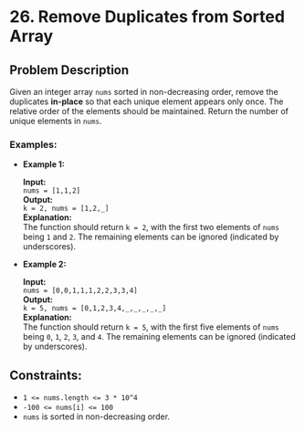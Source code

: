 # 26. Remove Duplicates from Sorted Array

## Problem Description

Given an integer array `nums` sorted in non-decreasing order, remove the duplicates **in-place** so that each unique element appears only once. The relative order of the elements should be maintained. Return the number of unique elements in `nums`.

### Examples:

- **Example 1:**

    **Input:**  
    `nums = [1,1,2]`  
    **Output:**  
    `k = 2, nums = [1,2,_]`  
    **Explanation:**  
    The function should return `k = 2`, with the first two elements of `nums` being `1` and `2`. The remaining elements can be ignored (indicated by underscores).

- **Example 2:**

    **Input:**  
    `nums = [0,0,1,1,1,2,2,3,3,4]`  
    **Output:**  
    `k = 5, nums = [0,1,2,3,4,_,_,_,_,_]`  
    **Explanation:**  
    The function should return `k = 5`, with the first five elements of `nums` being `0`, `1`, `2`, `3`, and `4`. The remaining elements can be ignored (indicated by underscores).

## Constraints:
- `1 <= nums.length <= 3 * 10^4`
- `-100 <= nums[i] <= 100`
- `nums` is sorted in non-decreasing order.
